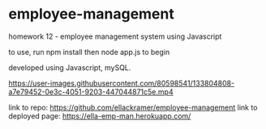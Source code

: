 # employee-management
homework 12 - employee management system using Javascript


to use, run npm install
then node app.js to begin

developed using Javascript, mySQL.

https://user-images.githubusercontent.com/80598541/133804808-a7e79452-0e3c-4051-9203-447044871c5e.mp4


link to repo: https://github.com/ellackramer/employee-management
link to deployed page: https://ella-emp-man.herokuapp.com/





